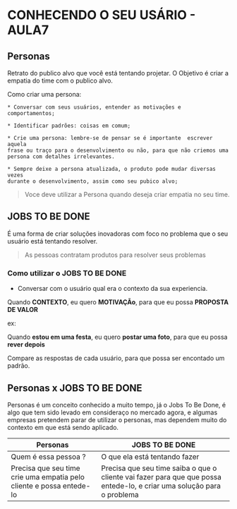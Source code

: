 # CONHECENDO O SEU USÁRIO - AULA7

## Personas

Retrato do publico alvo que você está tentando projetar. O Objetivo é criar 
a empatia do time com o publico alvo.

Como criar uma persona: 

    * Conversar com seus usuários, entender as motivações e comportamentos;

    * Identificar padrões: coisas em comum;

    * Crie uma persona: lembre-se de pensar se é importante  escrever aquela 
    frase ou traço para o desenvolvimento ou não, para que não criemos uma 
    persona com detalhes irrelevantes.

    * Sempre deixe a persona atualizada, o produto pode mudar diversas vezes 
    durante o desenvolvimento, assim como seu pubico alvo;


> Voce deve utilizar a Persona quando deseja criar empatia no seu time.


## JOBS TO BE DONE

É uma forma de criar soluções inovadoras com foco no problema que o seu usuário 
está tentando resolver.

> As pessoas contratam produtos para resolver seus problemas 

### Como utilizar o JOBS TO BE DONE

* Conversar com o usuário qual era o contexto da sua experiencia.

Quando **CONTEXTO**,
eu quero **MOTIVAÇÃo**,
para que eu possa
**PROPOSTA DE VALOR** 

ex: 

Quando **estou em uma festa**,
eu quero **postar uma foto**,
para que eu possa
**rever depois** 

Compare as respostas de cada usuário, para que possa ser encontado um padrão.



## Personas x JOBS TO BE DONE

Personas é um conceito conhecido a muito tempo, já o Jobs To Be Done, é algo que tem sido levado em consideraço no mercado agora, e algumas empresas pretendem parar de utilizar o personas, mas dependem muito do contexto em que está sendo aplicado.


Personas | JOBS TO BE DONE
------------ | -------------
Quem é essa pessoa ? | O que ela está tentando fazer
Precisa que seu time crie uma empatia pelo cliente e possa entede-lo | Precisa que seu time saiba o que o cliente vai fazer para que que possa entede-lo, e criar uma solução para o problema

